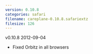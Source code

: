 ```yaml
---
version: 0.10.8
categories: safari
filename: careplane-0.10.8.safariextz
filesize: 126
---
```

v0.10.8 2012-09-04
* Fixed Orbitz in all browsers

